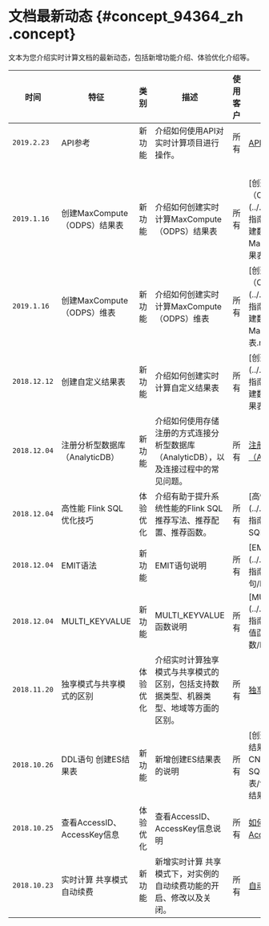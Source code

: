 # 文档最新动态 {#concept_94364_zh .concept}

文本为您介绍实时计算文档的最新动态，包括新增功能介绍、体验优化介绍等。

|时间|特征|类别|描述|使用客户|产品文档|
|--|--|--|--|----|----|
|`2019.2.23`|API参考|新功能|介绍如何使用API对实时计算项目进行操作。|所有|[API参考](../../../../../cn.zh-CN/使用指南/API参考/简介.md#)|
| | | | | | |
|`2019.1.16`|创建MaxCompute（ODPS）结果表|新功能|介绍如何创建实时计算MaxCompute（ODPS）结果表|所有|[创建MaxCompute（ODPS）结果表](../../../../../cn.zh-CN/使用指南/Flink SQL/DDL语句/创建数据结果表/创建MaxCompute（ODPS）结果表.md#)|
|`2019.1.16`|创建MaxCompute（ODPS）维表|新功能|介绍如何创建实时计算MaxCompute（ODPS）维表|所有|[创建MaxCompute（ODPS）维表](../../../../../cn.zh-CN/使用指南/Flink SQL/DDL语句/创建数据维表/创建MaxCompute（ODPS）维表.md#)|
|`2018.12.12`|创建自定义结果表|新功能|介绍如何创建实时计算自定义结果表|所有|[创建自定义结果表](../../../../../cn.zh-CN/使用指南/Flink SQL/DDL语句/创建数据结果表/创建自定义结果表.md#)|
|`2018.12.04`|注册分析型数据库（AnalyticDB）|新功能|介绍如何使用存储注册的方式连接分析型数据库（AnalyticDB），以及连接过程中的常见问题。|所有|[注册分析型数据库（AnalyticDB）](../../../../../cn.zh-CN/使用指南/数据存储/注册数据存储/注册分析型数据库（AnalyticDB）.md#)|
|`2018.12.04`|高性能 Flink SQL优化技巧|体验优化|介绍有助于提升系统性能的Flink SQL 推荐写法、推荐配置、推荐函数。|所有|[高性能Flink SQL优化技巧](../../../../../cn.zh-CN/使用指南/配置调优/高性能Flink SQL优化技巧.md#)|
|`2018.12.04`|EMIT语法|新功能|EMIT语句说明|所有|[EMIT语句](../../../../../cn.zh-CN/使用指南/Flink SQL/QUERY语句/EMIT语句.md#)|
|`2018.12.04`|MULTI\_KEYVALUE|新功能|MULTI\_KEYVALUE函数说明|所有|[MULTI\_KEYVALUE](../../../../../cn.zh-CN/使用指南/Flink SQL/内置函数/表值函数/MULTI_KEYVALUE.md#)|
|`2018.11.20`|独享模式与共享模式的区别|体验优化|介绍实时计算独享模式与共享模式的区别，包括支持数据类型、机器类型、地域等方面的区别。|所有|[独享模式与共享模式的区别](cn.zh-CN/产品简介/产品模式/独享模式与共享模式的区别.md#)|
|`2018.10.26`|DDL语句 创建ES结果表|新功能|新增创建ES结果表的说明|所有|[创建ElasticSearch（ES）结果表](../../../../../cn.zh-CN/使用指南/Flink SQL/DDL语句/创建数据结果表/创建ElasticSearch（ES）结果表.md#) |
|`2018.10.25`|查看AccessID、AccessKey信息|体验优化|查看AccessID、AccessKey信息说明|所有| [如何查看AccessID、AccessKey信息](https://help.aliyun.com/knowledge_detail/94557.html) |
|`2018.10.23`|实时计算 共享模式自动续费|新功能|新增实时计算 共享模式下，对实例的自动续费功能的开启、修改以及关闭。|所有| [自动续费](../../../../../cn.zh-CN/产品定价/自动续费.md#)|

